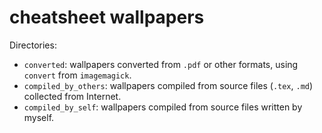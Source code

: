 # cheatsheet wallpapers

Directories:

- `converted`: wallpapers converted from `.pdf` or other formats, using `convert` from `imagemagick`.
- `compiled_by_others`: wallpapers compiled from source files (`.tex`, `.md`) collected from Internet.
- `compiled_by_self`: wallpapers compiled from source files written by myself.
